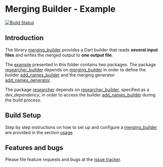 # Merging Builder - Example
[![Build Status](https://travis-ci.com/simphotonics/merging_builder.svg?branch=master)](https://travis-ci.com/simphotonics/merging_builder)

## Introduction

The library [merging_builder] provides a Dart builder that reads **several input files** and writes the merged output to **one output file**.

The [example] presented in this folder contains two packages. The package [researcher_builder] depends on [merging_builder] in order to define the builder [add_names_builder] and the merging generator [add_names_generator].

The package [researcher] depends on [researcher_builder], specified as a *dev_dependency*, in order to access the builder [add_names_builder] during the build process.

## Build Setup

Step by step instructions on how to set up and configure a [merging_builder] are provided in
the section [usage].


## Features and bugs
Please file feature requests and bugs at the [issue tracker].

[add_names_builder]: https://github.com/simphotonics/merging_builder/blob/master/example/researcher_builder/lib/builder.dart

[add_names_generator]: https://github.com/simphotonics/merging_builder/blob/master/example/researcher_builder/lib/generators/add_names_generator.dart

[builder]: https://github.com/dart-lang/build

[example]: /example

[issue tracker]: https://github.com/simphotonics/merging_builder/issues

[merging_builder]: https://pub.dev/packages/merging_builder

[researcher]: https://github.com/simphotonics/merging_builder/tree/master/example/researcher

[researcher_builder]: https://github.com/simphotonics/merging_builder/tree/master/example/researcher_builder

[usage]: https://github.com/simphotonics/merging_builder#usage
